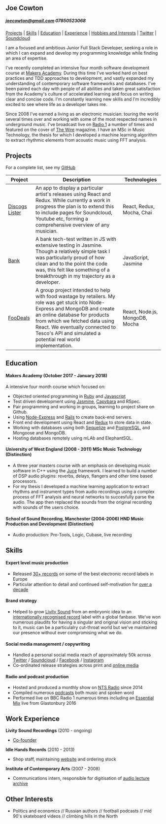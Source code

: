 ## Joe Cowton 
##### joecowton@gmail.com 07850523068

[Projects](#projects) | [Skills](#skills) | [Education](#education) | [Experience](#experience) | [Hobbies and Interests](#hobbies-and-interests) | [Twitter](http://www.twitter.com/kowton) | [Soundcloud](http://www.soundcloud.com/kowton)

I am a focused and ambitious Junior Full Stack Developer, seeking a role in which I can expand and develop my programming knowledge while finding an area of expertise. 

I've recently completed an intensive four month software development course at [Makers Academy](http://www.makersacademy.com/). During this time I've worked hard on best practices and TDD approaches to development, and vastly expanded my understanding of contemporary software frameworks and databases. I've been paired each day with people of all abilities and taken great satisfaction from the Academy's culture of accelerated learning and focus on writing clear and concise code. I'm constantly learning new skills and I'm incredibly excited to see where life as a developer takes me.

Since 2008 I’ve earned a living as an electronic musician: touring the world several times over and working with some of the most respected names in underground music. I've broadcast live on [Radio 1](http://www.bbc.co.uk/programmes/b03f5w84) a number of times and featured on the cover of [The Wire](https://www.thewire.co.uk/shop/back-issues/issue_355-26647) magazine. I have an MSc in Music Technology, the thesis for which I developed a machine learning algorithm to extract rhythmic elements from acoustic music using FFT analysis.

## Projects

For a complete list, see my [GitHub](https://github.com/joecowton)

| Project   | Description | Technologies |
|---        |---         |---           |
|[Discogs Lister](https://github.com/joecowton/discogs-lister) | An app to display a particular artist's releases using React and Redux. While currently a work in progress the plan is to extend this to include pages for Soundcloud, Youtube etc, forming a comprehensive overview of any musician. | React, Redux, Mocha, Chai |
|[Bank](https://github.com/joecowton/bank)| A bank tech-test written in JS with extensive testing in Jasmine. Though a relatively simple task I was particularly proud of how clean and to the point the code was, this felt like something of a breakthrough in my trajectory as a developer. | JavaScript, Jasmine |
|[FooDeals](https://github.com/joecowton/foodie)| A group project intended to help with food wastage by retailers. My role was get stuck into Node-Express and MongoDB and create an online database for products from which we fetched data using React. We eventually connected to Tesco's API and simulated a potential real world implementation. | React, Node.js, MongoDB, Mocha |

## Education

#### Makers Academy (October 2017 - January 2018)

A intensive four month course which focused on:
- Objected oriented programming in [Ruby](https://github.com/joecowton/rps-challenge) and [Javascript](https://github.com/joecowton/bank)
- Test driven development using [Jasmine](https://github.com/joecowton/gilded-rose), [Capybara](https://github.com/joecowton/makersbnb) and RSpec. 
- Pair programming and working in groups, learning to project share on Github.
- Using [Node-Express](https://github.com/joecowton/foodie) and [Rails](https://github.com/joecowton/instagram-challenge) to create back-end servers.
- Front end development using React and [Redux](https://github.com/joecowton/foodie) to store data in state.
- Working with databases using both [Sequelize](https://github.com/joecowton/database-express) and [PostgreSQL](https://github.com/joecowton/database-express), and Mongoose and MongoDB.
- Hosting databases remotely using mLAb and ElephantSQL.

#### University of West England (2008 - 2011) MSc Music Technology (Distinction)

- A three year masters course with an emphasis on developing music software in C++ using the [Juce](https://juce.com/) framework. I learned to build a number of DSP audio plugins: reverbs, delays, flangers and other time based processors. 
- For my thesis I developed a machine learning application to extract rhythms and instrument types from audio recordings using a complex process of FFT analysis and neural networks to succesfully parse the audio. The app then replaced the sounds from the original recording with sounds of the users choice.

#### School of Sound Recording, Manchester (2004-2006) HND Music Production and Development (Distinction)
 
- Audio production: Pro-Tools, Logic, Cubase, live recording

## Skills

#### Expert level music production

- Released [30+ records](https://www.discogs.com/artist/1606986-Kowton) on some of the best electronic record labels in Europe
- Particular attention to detail and continued self-motivation for [over a decade](http://www.factmag.com/2009/06/26/fact-mix-60-kowton-narcossist/)

#### Brand strategy

- Helped to grow [Livity Sound](https://livitysound.bandcamp.com/) from an embryonic idea to an [internationally recognised record](https://www.residentadvisor.net/features/1970) label with a global fanbase. We've won numerous plaudits for having a singular and original vision and sticking to it, music can be a particulalry cut-throat world but we've maintained our presence without ever compromising what we do.

#### Social media management / copywriting

- Handled a personal social media reach of approximately 50k across [Twitter](https://twitter.com/kowton) / [Soundcloud](https://soundcloud.com/kowton) / [Facebook](https://www.facebook.com/kowton1/) / [Instagram](https://www.instagram.com/kowton_/)
- Co-ordinated release strategies across print and [online media](https://thump.vice.com/en_us/article/9avvyv/kowton-announces-debut-album-utility-on-livity-sound-hear-a-track-now)

#### Radio and podcast production

- Hosted and produced a monthly show on [NTS Radio](https://www.nts.live/shows/livity-sound) since 2014
- Compiled numerous [podcasts](https://soundcloud.com/dkmntl/dekmantel-podcast-069-kowton) both music and spoken word
- Performed live on BBC Radio 1 numerous times including an [Essential Mix](http://www.bbc.co.uk/programmes/b07gndrb) live from Glastonbury 2016

## Work Experience

**Livity Sound Recordings** (2010 - ongoing)    

- [Co-founder](http://livitysound.com/)

**Idle Hands Records** (2010 - 2013)   

- Shop staff, maintaining [website](https://idlehandsbristol.com) and ordering stock  

**Institute of Contemporary Arts** (2007 - 2008)

- Communications intern, responsible for digitisation of [audio lecture archive](https://www.ica.art/audio)

## Other Interests

- Politics and economics // Russian authors // football podcasts // mid 90's skateboard videos // climbing hills in the North


